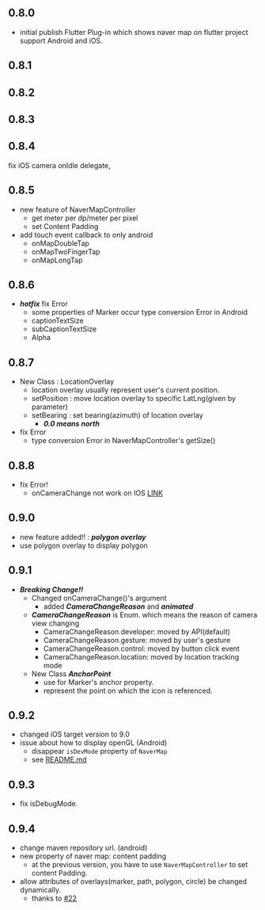 ## 0.8.0
- initial publish
Flutter Plug-in which shows naver map on flutter project support Android and iOS.


## 0.8.1

## 0.8.2

## 0.8.3

## 0.8.4
fix iOS camera onIdle delegate,

## 0.8.5
- new feature of NaverMapController
    - get meter per dp/meter per pixel
    - set Content Padding 
- add touch event callback to only android
    - onMapDoubleTap 
    - onMapTwoFingerTap
    - onMapLongTap

## 0.8.6
- ___hotfix___ fix Error 
    - some properties of Marker occur type conversion Error in Android 
    - captionTextSize
    - subCaptionTextSize
    - Alpha

## 0.8.7
- New Class : LocationOverlay
    - location overlay usually represent user's current position. 
    - setPosition : move location overlay to specific LatLng(given by parameter)
    - setBearing : set bearing(azimuth) of location overlay
        - ***0.0 means north***
- fix Error
    - type conversion Error in NaverMapController's getSize()
    
## 0.8.8
- fix Error!
    - onCameraChange not work on IOS [LINK](https://github.com/LBSTECH/naver_map_plugin/issues/8)
    
    
## 0.9.0
- new feature added!! : ___polygon overlay___
- use polygon overlay to display polygon

## 0.9.1
- ___Breaking Change!!___
    - Changed onCameraChange()'s argument
        - added ***CameraChangeReason*** and ***animated***
    - ***CameraChangeReason*** is Enum. which means the reason of camera view changing
        - CameraChangeReason.developer: moved by API(default)
        - CameraChangeReason.gesture: moved by user's gesture
        - CameraChangeReason.control: moved by button click event
        - CameraChangeReason.location: moved by location tracking mode
    - New Class ***AnchorPoint***
        - use for Marker's anchor property.
        - represent the point on which the icon is referenced.
        
## 0.9.2
- changed iOS target version to 9.0
- issue about how to display openGL (Android)
    - disappear ```isDevMode``` property of ```NaverMap``` 
    - see [README.md](https://github.com/LBSTECH/naver_map_plugin/blob/master/README.md)
    
## 0.9.3
- fix isDebugMode.

## 0.9.4
- change maven repository url. (android)
- new property of naver map: content padding
    - at the previous version, you have to use ```NaverMapController``` to set content Padding.
- allow attributes of overlays(marker, path, polygon, circle) be changed dynamically.
    -  thanks to [#22](https://github.com/LBSTECH/naver_map_plugin/issues/22#issue-813219541)